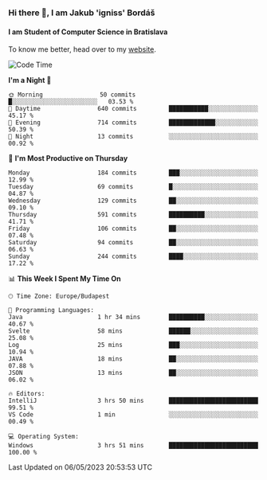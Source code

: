 ### Hi there 👋, I am Jakub 'igniss' Bordáš

#### I am Student of Computer Science in Bratislava
To know me better, head over to my [website](https://bordas.sk).


<!--START_SECTION:waka-->
![Code Time](http://img.shields.io/badge/Code%20Time-1%2C146%20hrs%2024%20mins-blue)

**I'm a Night 🦉** 

```text
🌞 Morning                50 commits          █░░░░░░░░░░░░░░░░░░░░░░░░   03.53 % 
🌆 Daytime                640 commits         ███████████░░░░░░░░░░░░░░   45.17 % 
🌃 Evening                714 commits         █████████████░░░░░░░░░░░░   50.39 % 
🌙 Night                  13 commits          ░░░░░░░░░░░░░░░░░░░░░░░░░   00.92 % 
```
📅 **I'm Most Productive on Thursday** 

```text
Monday                   184 commits         ███░░░░░░░░░░░░░░░░░░░░░░   12.99 % 
Tuesday                  69 commits          █░░░░░░░░░░░░░░░░░░░░░░░░   04.87 % 
Wednesday                129 commits         ██░░░░░░░░░░░░░░░░░░░░░░░   09.10 % 
Thursday                 591 commits         ██████████░░░░░░░░░░░░░░░   41.71 % 
Friday                   106 commits         ██░░░░░░░░░░░░░░░░░░░░░░░   07.48 % 
Saturday                 94 commits          ██░░░░░░░░░░░░░░░░░░░░░░░   06.63 % 
Sunday                   244 commits         ████░░░░░░░░░░░░░░░░░░░░░   17.22 % 
```


📊 **This Week I Spent My Time On** 

```text
🕑︎ Time Zone: Europe/Budapest

💬 Programming Languages: 
Java                     1 hr 34 mins        ██████████░░░░░░░░░░░░░░░   40.67 % 
Svelte                   58 mins             ██████░░░░░░░░░░░░░░░░░░░   25.08 % 
Log                      25 mins             ███░░░░░░░░░░░░░░░░░░░░░░   10.94 % 
JAVA                     18 mins             ██░░░░░░░░░░░░░░░░░░░░░░░   07.88 % 
JSON                     13 mins             ██░░░░░░░░░░░░░░░░░░░░░░░   06.02 % 

🔥 Editors: 
IntelliJ                 3 hrs 50 mins       █████████████████████████   99.51 % 
VS Code                  1 min               ░░░░░░░░░░░░░░░░░░░░░░░░░   00.49 % 

💻 Operating System: 
Windows                  3 hrs 51 mins       █████████████████████████   100.00 % 
```


 Last Updated on 06/05/2023 20:53:53 UTC
<!--END_SECTION:waka-->

